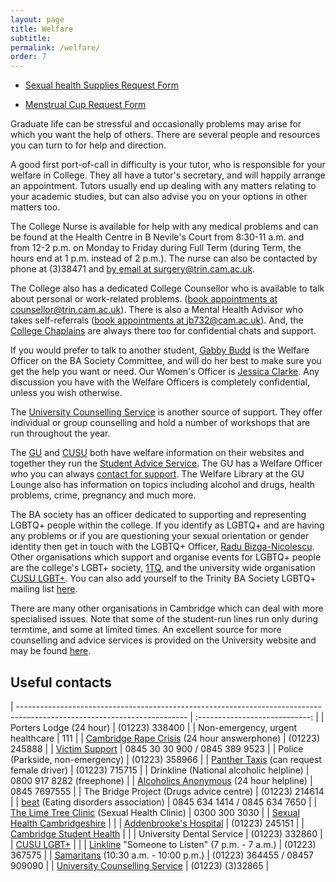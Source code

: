 ```yaml
---
layout: page
title: Welfare
subtitle:
permalink: /welfare/
order: 7
---
```


<div class="row">
	<div class="6u 12u$(medium)">
		<ul class="actions fit">
			<li><a href="https://forms.gle/ajZo5oEEu8V7341PA" target="_blank" class="button special fit">Sexual health Supplies Request Form</a></li>
		</ul>
	</div>
	<div class="6u 12u$(medium)">
		<ul class="actions fit">
			<li><a href="https://docs.google.com/forms/d/e/1FAIpQLSfiswY8pGvxV5fpcH2LrutcARQL0iX_R9zxXcDI5u-_w1VgJw/viewform" target="_blank" class="button special fit">Menstrual Cup Request Form</a></li>
		</ul>
	</div>
</div>

Graduate life can be stressful and occasionally problems may arise for which you want the help of others. There are several people and resources you can turn to for help and direction.

A good first port-of-call in difficulty is your tutor, who is responsible for your welfare in College. They all have a tutor's secretary, and will happily arrange an appointment. Tutors usually end up dealing with any matters relating to your academic studies, but can also advise you on your options in other matters too.

The College Nurse is available for help with any medical problems and  can be found at the Health Centre in B Nevile's Court from 8:30-11 a.m. and from 12-2 p.m. on Monday to Friday during Full Term (during Term, the hours end at 1 p.m. instead of 2 p.m.). The nurse can also be contacted by phone at (3)38471 and [by email at surgery@trin.cam.ac.uk](mailto:surgery@trin.cam.ac.uk).

The College also has a dedicated College Counsellor who is available to talk about personal or work-related problems. ([book appointments at counsellor@trin.cam.ac.uk](mailto:counsellor@trin.cam.ac.uk)). There is also a Mental Health Advisor who takes self-referrals ([book appointments at jb732@cam.ac.uk](mailto:jb732@cam.ac.uk)). And, the [College Chaplains](http://trinitycollegechapel.com/whos-who/) are always there too for confidential chats and support.

If you would prefer to talk to another student, [Gabby Budd](mailto:ba.welfare@trin.cam.ac.uk) is the Welfare Officer on the BA Society Committee, and will do her best to make sure you get the help you want or need. Our Women's Officer is [Jessica Clarke](mailto:ba.women@trin.cam.ac.uk). Any discussion you have with the Welfare Officers is completely confidential, unless you wish otherwise.

The [University Counselling Service](http://www.counselling.cam.ac.uk/) is another source of support. They offer individual or group counselling and hold a number of workshops that are run throughout the year.

The [GU](http://www.gradunion.cam.ac.uk/support-and-advice) and [CUSU](http://www.cusu.co.uk/support/welfare/) both have welfare information on their websites and together they run the [Student Advice Service](mailto:advice@camstudentadvice.co.uk). The GU has a Welfare Officer who you can always [contact for support](mailto:welfare@gradunion.cam.ac.uk). The Welfare Library at the GU Lounge also has information on topics including alcohol and drugs, health problems, crime, pregnancy and much more.

The BA society has an officer dedicated to supporting and representing LGBTQ+ people within the college. If you identify as LGBTQ+ and are having any problems or if you are questioning your sexual orientation or gender identity then get in touch with the LGBTQ+ Officer, [Radu Bizga-Nicolescu](mailto:ba.lgbt@trin.cam.ac.uk). Other organisations which support and organise events for LGBTQ+ people are the college's LGBT+ society, [1TQ](https://www.facebook.com/1tqcantab/), and the university wide organisation [CUSU LGBT+](http://www.lgbt.cusu.cam.ac.uk/). You can also add yourself to the Trinity BA Society LGBTQ+ mailing list [here](http://lists.cam.ac.uk/mailman/listinfo/trin-balgbt).

There are many other organisations in Cambridge which can deal with more specialised issues. Note that some of the student-run lines run only during termtime, and some at limited times. An excellent source for more counselling and advice services is provided on the University website and may be found [here](https://www.studentadvice.cam.ac.uk/).


## Useful contacts

| ------------------------------------------------------------------------------------------------------------------------ | :----------------------------: |
| Porters Lodge (24 hour)                                                                                                  | (01223) 338400                 |
| Non-emergency, urgent healthcare                                                                                         | 111                            |
| [Cambridge Rape Crisis](http://www.cambridgerapecrisis.org.uk/) (24 hour answerphone)                                    | (01223) 245888                 |
| [Victim Support](https://www.victimsupport.org.uk/)                                                                      | 0845 30 30 900 / 0845 389 9523 |
| Police (Parkside, non-emergency)                                                                                         | (01223) 358966                 |
| [Panther Taxis](http://www.panthertaxis.co.uk/) (can request female driver)                                              | (01223) 715715                 |
| Drinkline (National alcoholic helpline)                                                                                  | 0800 917 8282 (freephone)      |
| [Alcoholics Anonymous](http://www.alcoholics-anonymous.org.uk/) (24 hour helpline)                                       | 0845 7697555                   |
| The Bridge Project (Drugs advice centre)                                                                                 | (01223) 214614                 |
| [beat](http://www.b-eat.co.uk/) (Eating disorders association)                                                           | 0845 634 1414 / 0845 634 7650  |
| [The Lime Tree Clinic](http://www.icash.nhs.uk/where-to-go/lime-tree-clinic-cambridge) (Sexual Health Clinic)            | 0300 300 3030                  |
| [Sexual Health Cambridgeshire](http://www.icash.nhs.uk/where-to-go/icash-cambridgeshire)                                 |                                |
| [Addenbrooke's Hospital](http://www.addenbrookes.org.uk/)                                                                | (01223) 245151                 |
| [Cambridge Student Health](http://www.camstudenthealth.nhs.uk/)                                                          |                                |
| University Dental Service                                                                                                | (01223) 332860                 |
| [CUSU LGBT+](https://www.lgbt.cusu.cam.ac.uk/)                                                                           |                                |
| [Linkline](http://www.linkline.org.uk/) "Someone to Listen" (7 p.m. - 7 a.m.)                                            | (01223) 367575                 |
| [Samaritans](http://www.samaritans.org/) (10:30 a.m. - 10:00 p.m.)                                                       | (01223) 364455 / 08457 909090  |
| [University Counselling Service](http://www.counselling.cam.ac.uk/)                                                      | (01223) (3)32865               |
